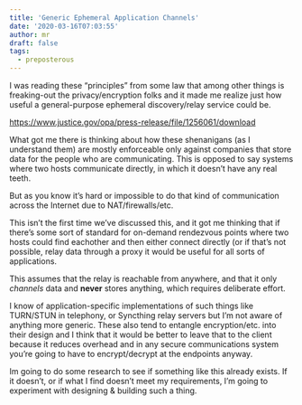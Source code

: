 ```yaml
---
title: 'Generic Ephemeral Application Channels'
date: '2020-03-16T07:03:55'
author: mr
draft: false
tags:
  - preposterous
---
```

I was reading these “principles” from some law that among other things is
freaking-out the privacy/encryption folks and it made me realize just how
useful a general-purpose ephemeral discovery/relay service could be.

  

[ https://www.justice.gov/opa/press-release/file/1256061/download
](https://www.justice.gov/opa/press-release/file/1256061/download)

  

What got me there is thinking about how these shenanigans (as I understand
them) are mostly enforceable only against companies that store data for the
people who are communicating. This is opposed to say systems where two hosts
communicate directly, in which it doesn’t have any real teeth.

  

But as you know it’s hard or impossible to do that kind of communication
across the Internet due to NAT/firewalls/etc.

  

This isn’t the first time we’ve discussed this, and it got me thinking that if
there’s some sort of standard for on-demand rendezvous  points where two hosts
could find eachother and then either connect directly (or if that’s not
possible, relay data through a proxy it would be useful for all sorts of
applications.

  

This assumes that the relay is reachable from anywhere, and that it only
_channels_ data and **never** stores anything, which requires deliberate
effort.

  

I know of application-specific implementations of such things like TURN/STUN
in telephony, or Syncthing relay servers but I’m not aware of anything more
generic. These also tend to entangle encryption/etc. into their design and I
think that it would be better to leave that to the client because it reduces
overhead and in any secure communications system you’re going to have to
encrypt/decrypt at the endpoints anyway.

  

Im going to do some research to see if something like this already exists. If
it doesn’t, or if what I find doesn’t meet my requirements, I’m going to
experiment with designing & building such a thing.

